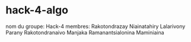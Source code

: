 # hack-4-algo

nom du groupe: Hack-4
membres: Rakotondrazay Niainatahiry
         Lalarivony Parany
         Rakotondranaivo Manjaka
         Ramanantsialonina Maminiaina
